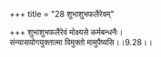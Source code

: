 +++
title = "28 शुभाशुभफलैरेवम्"

+++
शुभाशुभफलैरेवं मोक्ष्यसे कर्मबन्धनैः।  
संन्यासयोगयुक्तात्मा विमुक्तो मामुपैष्यसि।।9.28।।
